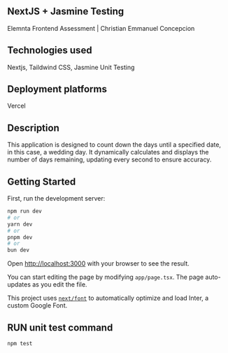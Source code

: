 ## NextJS + Jasmine Testing

Elemnta Frontend Assessment | Christian Emmanuel Concepcion

## Technologies used

Nextjs, Taildwind CSS, Jasmine Unit Testing

## Deployment platforms

Vercel

## Description

This application is designed to count down the days until a specified date, in this case, a wedding day. It dynamically calculates and displays the number of days remaining, updating every second to ensure accuracy.

## Getting Started

First, run the development server:

```bash
npm run dev
# or
yarn dev
# or
pnpm dev
# or
bun dev
```

Open [http://localhost:3000](http://localhost:3000) with your browser to see the result.

You can start editing the page by modifying `app/page.tsx`. The page auto-updates as you edit the file.

This project uses [`next/font`](https://nextjs.org/docs/basic-features/font-optimization) to automatically optimize and load Inter, a custom Google Font.

## RUN unit test command

```bash
npm test

